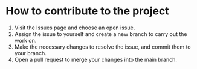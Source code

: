 # How to contribute to the project

1. Visit the Issues page and choose an open issue.
2. Assign the issue to yourself and create a new branch to carry out the work on.
3. Make the necessary changes to resolve the issue, and commit them to your branch.
4. Open a pull request to merge your changes into the main branch.
